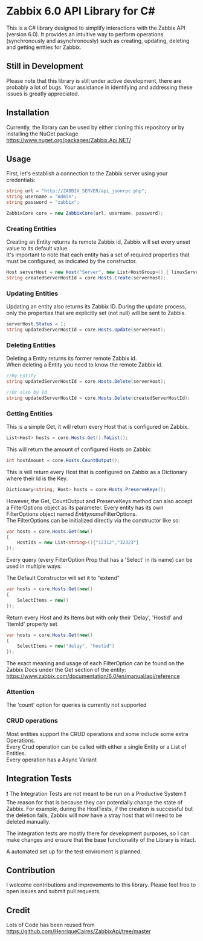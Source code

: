 # Zabbix 6.0 API Library for C#

This is a C# library designed to simplify interactions with the Zabbix API (version 6.0). It provides an intuitive way to perform operations (synchronously and asynchronously) such as creating, updating, deleting and getting entties for Zabbix.

## Still in Development
Please note that this library is still under active development, there are probably a lot of bugs. Your assistance in identifying and addressing these issues is greatly appreciated.

## Installation

Currently, the library can be used by either cloning this repository or by installing the NuGet package https://www.nuget.org/packages/Zabbix.Api.NET/
## Usage

First, let's establish a connection to the Zabbix server using your credentials:
```csharp
string url = "http://ZABBIX_SERVER/api_jsonrpc.php";
string username = "Admin";
string password = "zabbix";

ZabbixCore core = new ZabbixCore(url, username, password);
```

### Creating Entities
Creating an Entity returns its remote Zabbix id, Zabbix will set every unset value to its default value. <br/>
It's important to note that each entity has a set of required properties that must be configured, as indicated by the constructor.
```csharp
Host serverHost = new Host("Server", new List<HostGroup>() { linuxServers });
string createdServerHostId = core.Hosts.Create(serverHost);
```
### Updating Entities
Updating an entity also returns its Zabbix ID. During the update process, only the properties that are explicitly set (not null) will be sent to Zabbix.
```csharp
serverHost.Status = 1;
string updatedServerHostId = core.Hosts.Update(serverHost);
```
### Deleting Entities
Deleting a Entity returns its former remote Zabbix id. <br/>
When deleting a Entity you need to know the remote Zabbix id.
```csharp
//By Entity
string updatedServerHostId = core.Hosts.Delete(serverHost);

//Or also by Id
string updatedServerHostId = core.Hosts.Delete(createdServerHostId);
```
### Getting Entities
This is a simple Get, it will return every Host that is configured on Zabbix.
```csharp
List<Host> hosts = core.Hosts.Get().ToList();
```
This will return the amount of configured Hosts on Zabbix:
```csharp
int hostAmount = core.Hosts.CountOutput();
```

This is will return every Host that is configured on Zabbix as a Dictionary where their Id is the Key.

```csharp
Dictionary<string, Host> hosts = core.Hosts.PreserveKeys();
```
However, the Get, CountOutput and PreserveKeys method can also accept a FilterOptions object as its parameter. Every entity has its own FilterOptions object named *Entityname*FilterOptions.<br/>
The FilterOptions can be initialized directly via the constructor like so:

```csharp
var hosts = core.Hosts.Get(new()
{
	HostIds = new List<string>(){"12312","32323"}
});
```

Every query (every FilterOption Prop that has a 'Select' in its name) can be used in multiple ways:

The Default Constructor will set it to "extend"
```csharp
var hosts = core.Hosts.Get(new()
{
	SelectItems = new()
});
```

Return every Host and its Items but with only their 'Delay', 'Hostid' and 'ItemId' property set
```csharp
var hosts = core.Hosts.Get(new()
{
	SelectItems = new("delay", "hostid")
});
``` 
The exact meaning and usage of each FilterOption can be found on the Zabbix Docs under the Get section of the entity:
https://www.zabbix.com/documentation/6.0/en/manual/api/reference

### Attention
The 'count' option for queries is currently not supported <br/>


### CRUD operations
Most entities support the CRUD operations and some include some extra Operations. <br/>
Every Crud operation can be called with either a single Entity or a List of Entities. <br/>
Every operation has a Async Variant

## Integration Tests
:heavy_exclamation_mark: The Integration Tests are not meant to be run on a Productive System :heavy_exclamation_mark:
<br/>
The reason for that is because they can potentially change the state of Zabbix. For example, during the HostTests, if the creation is successful but the deletion fails, Zabbix will now have a stray host that will need to be deleted manually.

The integration tests are mostly there for development purposes, so I can make changes and ensure that the base functionality of the Library is intact.

A automated set up for the test enviroment is planned.

## Contribution
I welcome contributions and improvements to this library. Please feel free to open issues and submit pull requests.

## Credit
Lots of Code has been reused from https://github.com/HenriqueCaires/ZabbixApi/tree/master
